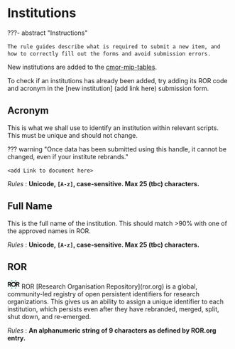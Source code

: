 # Institutions

???- abstract "Instructions"

    The rule guides describe what is required to submit a new item, and how to correctly fill out the forms and avoid submission errors. 

New institutions are added to the [cmor-mip-tables](https://github.com/PCMDI/mip-cmor-tables/blob/main/MIP_institutions.json). 

To check if an institutions has already been added, try adding its ROR code and acronym in the [new institution] (add link here) submission form. 

## Acronym
This is what we shall use to identify an institution within relevant scripts. This must be unique and should not change. 

??? warning "Once data has been submitted using this handle, it cannot be changed, even if your institute rebrands."

    <add Link to document here>

*Rules* : <b> Unicode, `[A-z]`, case-sensitive. Max 25 (tbc) characters. </b>

## Full Name
This is the full name of the institution. This should match >90% with one of the approved names in ROR. 

*Rules* : <b> Unicode, `[A-z]`, case-sensitive. Max 25 (tbc) characters. </b>



## ROR
<img src='https://raw.githubusercontent.com/ror-community/ror-logos/main/ror-icon-rgb.svg' style='height:20px'/>
ROR [Research Organisation Repository](ror.org) is a global, community-led registry of open persistent identifiers for research organizations. This gives us an ability to assign a unique identifier to each institution, which persists even after they have rebranded, merged, split, shut down, and re-emerged. 

*Rules* : <b> An alphanumeric string of 9 characters as defined by ROR.org entry. </b>


